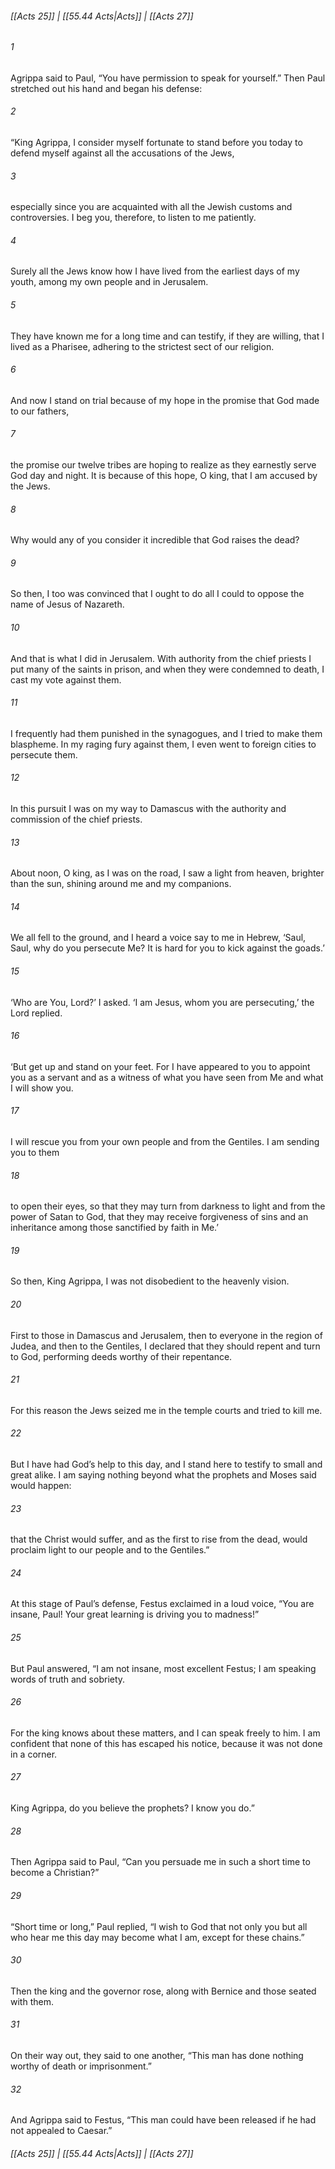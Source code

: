 
###### [[Acts 25]] | [[55.44 Acts|Acts]] | [[Acts 27]]

###### 1
Agrippa said to Paul, “You have permission to speak for yourself.” Then Paul stretched out his hand and began his defense:
###### 2
“King Agrippa, I consider myself fortunate to stand before you today to defend myself against all the accusations of the Jews,
###### 3
especially since you are acquainted with all the Jewish customs and controversies. I beg you, therefore, to listen to me patiently.
###### 4
Surely all the Jews know how I have lived from the earliest days of my youth, among my own people and in Jerusalem.
###### 5
They have known me for a long time and can testify, if they are willing, that I lived as a Pharisee, adhering to the strictest sect of our religion.
###### 6
And now I stand on trial because of my hope in the promise that God made to our fathers,
###### 7
the promise our twelve tribes are hoping to realize as they earnestly serve God day and night. It is because of this hope, O king, that I am accused by the Jews.
###### 8
Why would any of you consider it incredible that God raises the dead?
###### 9
So then, I too was convinced that I ought to do all I could to oppose the name of Jesus of Nazareth.
###### 10
And that is what I did in Jerusalem. With authority from the chief priests I put many of the saints in prison, and when they were condemned to death, I cast my vote against them.
###### 11
I frequently had them punished in the synagogues, and I tried to make them blaspheme. In my raging fury against them, I even went to foreign cities to persecute them.
###### 12
In this pursuit I was on my way to Damascus with the authority and commission of the chief priests.
###### 13
About noon, O king, as I was on the road, I saw a light from heaven, brighter than the sun, shining around me and my companions.
###### 14
We all fell to the ground, and I heard a voice say to me in Hebrew, ‘Saul, Saul, why do you persecute Me? It is hard for you to kick against the goads.’
###### 15
‘Who are You, Lord?’ I asked. ‘I am Jesus, whom you are persecuting,’ the Lord replied.
###### 16
‘But get up and stand on your feet. For I have appeared to you to appoint you as a servant and as a witness of what you have seen from Me and what I will show you.
###### 17
I will rescue you from your own people and from the Gentiles. I am sending you to them
###### 18
to open their eyes, so that they may turn from darkness to light and from the power of Satan to God, that they may receive forgiveness of sins and an inheritance among those sanctified by faith in Me.’
###### 19
So then, King Agrippa, I was not disobedient to the heavenly vision.
###### 20
First to those in Damascus and Jerusalem, then to everyone in the region of Judea, and then to the Gentiles, I declared that they should repent and turn to God, performing deeds worthy of their repentance.
###### 21
For this reason the Jews seized me in the temple courts and tried to kill me.
###### 22
But I have had God’s help to this day, and I stand here to testify to small and great alike. I am saying nothing beyond what the prophets and Moses said would happen:
###### 23
that the Christ would suffer, and as the first to rise from the dead, would proclaim light to our people and to the Gentiles.”
###### 24
At this stage of Paul’s defense, Festus exclaimed in a loud voice, “You are insane, Paul! Your great learning is driving you to madness!”
###### 25
But Paul answered, “I am not insane, most excellent Festus; I am speaking words of truth and sobriety.
###### 26
For the king knows about these matters, and I can speak freely to him. I am confident that none of this has escaped his notice, because it was not done in a corner.
###### 27
King Agrippa, do you believe the prophets? I know you do.”
###### 28
Then Agrippa said to Paul, “Can you persuade me in such a short time to become a Christian?”
###### 29
“Short time or long,” Paul replied, “I wish to God that not only you but all who hear me this day may become what I am, except for these chains.”
###### 30
Then the king and the governor rose, along with Bernice and those seated with them.
###### 31
On their way out, they said to one another, “This man has done nothing worthy of death or imprisonment.”
###### 32
And Agrippa said to Festus, “This man could have been released if he had not appealed to Caesar.”

###### [[Acts 25]] | [[55.44 Acts|Acts]] | [[Acts 27]]
